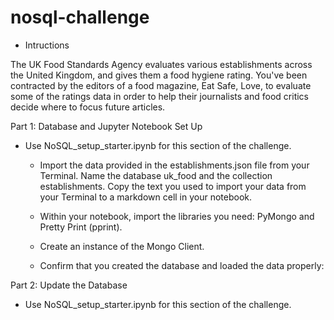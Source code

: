 # nosql-challenge
- Intructions

The UK Food Standards Agency evaluates various establishments across the United Kingdom, and gives them a food hygiene rating. You've been contracted by the editors of a food magazine, Eat Safe, Love, to evaluate some of the ratings data in order to help their journalists and food critics decide where to focus future articles.


Part 1: Database and Jupyter Notebook Set Up 
- Use NoSQL_setup_starter.ipynb for this section of the challenge.

  	- Import the data provided in the establishments.json file from your Terminal. Name the database uk_food and the collection establishments. Copy the text you used 	     to import your data from your Terminal to a markdown cell in your notebook.

	- Within your notebook, import the libraries you need: PyMongo and Pretty Print (pprint).

	- Create an instance of the Mongo Client.

	-  Confirm that you created the database and loaded the data properly:


Part 2: Update the Database

- Use NoSQL_setup_starter.ipynb for this section of the challenge.
